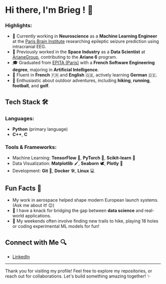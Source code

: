 # Hi there, I'm Brieg ! 👋

### Highlights:
- 🧠 Currently working in **Neuroscience** as a **Machine Learning Engineer** at the [Paris Brain Institute](https://www.icm-institute.org/en/) researching epileptic seizure prediction using intracranial EEG.
- 🚀 Previously worked in the **Space Industry** as a **Data Scientist** at [ArianeGroup](https://ariane.group/en/), contributing to the **Ariane 6** program.
- 🎓 Graduated from [EPITA (Paris)](https://www.epita.fr/en/) with a **French Software Engineering degree**, majoring in **Artificial Intelligence**.
- 🔄 Fluent in **French** 🇫🇷 and **English** 🇬🇧, actively learning **German** 🇩🇪.
- 🏃 Enthusiastic about outdoor adventures, including **hiking**, **running**, **football**, and **golf**.

## Tech Stack 🛠️

### Languages:
- **Python** (primary language)
- **C++**, **C**

### Tools & Frameworks:
- Machine Learning: **TensorFlow** 🔦, **PyTorch** 🧪, **Scikit-learn** 🔢
- Data Visualization: **Matplotlib** 🖌️, **Seaborn** 🕊, **Plotly** 🎨
- Development: **Git** 🔧, **Docker** 🛠️, **Linux** 💻

## Fun Facts 🚀
- My work in aerospace helped shape modern European launch systems. (Ask me about it! 😉)
- 🔄 I have a knack for bridging the gap between **data science** and real-world applications.
- 🌿 My weekends often involve finding new trails to hike, playing 18 holes or coding experimental ML models for fun!

## Connect with Me 🔍
- [LinkedIn](https://www.linkedin.com/in/boudea/)

---

Thank you for visiting my profile! Feel free to explore my repositories, or reach out for collaborations. Let's build something amazing together! ✨
